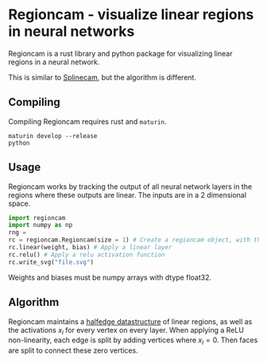 Regioncam - visualize linear regions in neural networks
=========

Regioncam is a rust library and python package for visualizing linear regions in a neural network.

This is similar to [Splinecam](https://github.com/AhmedImtiazPrio/splinecam/), but the algorithm is different.

Compiling
---------

Compiling Regioncam requires rust and `maturin`.
```
maturin develop --release
python
```

Usage
-----

Regioncam works by tracking the output of all neural network layers in the regions where these outputs are linear. The inputs are in a 2 dimensional space.

```python
import regioncam
import numpy as np
rng = 
rc = regioncam.Regioncam(size = 1) # Create a regioncam object, with the region [-1..1]^2
rc.linear(weight, bias) # Apply a linear layer
rc.relu() # Apply a relu activation function
rc.write_svg("file.svg")
```

Weights and biases must be numpy arrays with dtype float32.

Algorithm
---------

Regioncam maintains a [halfedge datastructure](https://en.wikipedia.org/wiki/Doubly_connected_edge_list) of linear regions, as well as the activations $x_l$ for every vertex on every layer.
When applying a ReLU non-linearity, each edge is split by adding vertices where $x_l=0$. Then faces are split to connect these zero vertices.